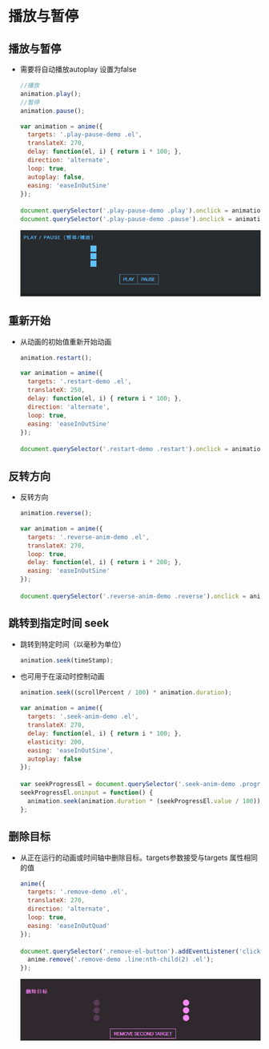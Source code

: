 # 播放与暂停

## 播放与暂停

+ 需要将自动播放autoplay 设置为false

  ```js
  //播放
  animation.play();
  //暂停
  animation.pause();
  ```

  ```js
  var animation = anime({
    targets: '.play-pause-demo .el',
    translateX: 270,
    delay: function(el, i) { return i * 100; },
    direction: 'alternate',
    loop: true,
    autoplay: false,
    easing: 'easeInOutSine'
  });

  document.querySelector('.play-pause-demo .play').onclick = animation.play;
  document.querySelector('.play-pause-demo .pause').onclick = animation.pause;
  ```

  ![alt text](images/播放与暂停.gif)

## 重新开始

+ 从动画的初始值重新开始动画

  ```js
  animation.restart();
  ```

  ```js
  var animation = anime({
    targets: '.restart-demo .el',
    translateX: 250,
    delay: function(el, i) { return i * 100; },
    direction: 'alternate',
    loop: true,
    easing: 'easeInOutSine'
  });

  document.querySelector('.restart-demo .restart').onclick = animation.restart;
  ```

## 反转方向

+ 反转方向

  ```js
  animation.reverse();
  ```

  ```js
  var animation = anime({
    targets: '.reverse-anim-demo .el',
    translateX: 270,
    loop: true,
    delay: function(el, i) { return i * 200; },
    easing: 'easeInOutSine'
  });

  document.querySelector('.reverse-anim-demo .reverse').onclick = animation.reverse;
  ```

## 跳转到指定时间 seek

+ 跳转到特定时间（以毫秒为单位）

  ```js
  animation.seek(timeStamp);
  ```

+ 也可用于在滚动时控制动画

  ```js
  animation.seek((scrollPercent / 100) * animation.duration);
  ```

  ```js
  var animation = anime({
    targets: '.seek-anim-demo .el',
    translateX: 270,
    delay: function(el, i) { return i * 100; },
    elasticity: 200,
    easing: 'easeInOutSine',
    autoplay: false
  });

  var seekProgressEl = document.querySelector('.seek-anim-demo .progress');
  seekProgressEl.oninput = function() {
    animation.seek(animation.duration * (seekProgressEl.value / 100));
  };
  ```

## 删除目标

+ 从正在运行的动画或时间轴中删除目标。targets参数接受与targets 属性相同的值

  ```js
  anime({
    targets: '.remove-demo .el',
    translateX: 270,
    direction: 'alternate',
    loop: true,
    easing: 'easeInOutQuad'
  });

  document.querySelector('.remove-el-button').addEventListener('click', function() {
    anime.remove('.remove-demo .line:nth-child(2) .el');
  });
  ```

  ![alt text](images/删除目标.gif)
